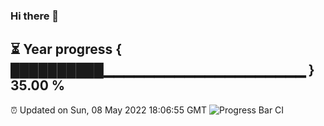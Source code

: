 ### Hi there 👋
⏳ Year progress { ██████████▁▁▁▁▁▁▁▁▁▁▁▁▁▁▁▁▁▁▁▁ } 35.00 %
---
⏰ Updated on Sun, 08 May 2022 18:06:55 GMT
![Progress Bar CI](https://github.com/Moyi321/Moyi321/workflows/Progress%20Bar%20CI/badge.svg)
